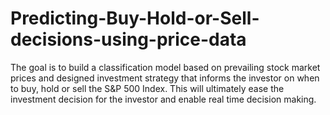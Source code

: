 # Predicting-Buy-Hold-or-Sell-decisions-using-price-data
The goal is to build a classification model based on prevailing stock market prices and designed investment strategy that informs the investor on when to buy, hold or sell the S&amp;P 500 Index. This will ultimately ease the investment decision for the investor and enable real time decision making. 
